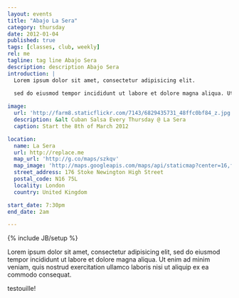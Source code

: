 ```yaml
---
layout: events
title: "Abajo La Sera"
category: thursday
date: 2012-01-04
published: true
tags: [classes, club, weekly]
rel: me
tagline: tag line Abajo Sera
description: description Abajo Sera
introduction: |
  Lorem ipsum dolor sit amet, consectetur adipisicing elit. 
  
  sed do eiusmod tempor incididunt ut labore et dolore magna aliqua. Ut enim ad minim veniam, quis nostrud exercitation ullamco laboris nisi ut aliquip ex ea commodo consequat.  

image: 
  url: 'http://farm8.staticflickr.com/7143/6829435731_48ffc0bf84_z.jpg'
  description: &alt Cuban Salsa Every Thursday @ La Sera
  caption: Start the 8th of March 2012

location:
  name: La Sera
  url: http://replace.me
  map_url: 'http://g.co/maps/szkqv'
  map_image: 'http://maps.googleapis.com/maps/api/staticmap?center=16,flaxman,terrace,wc1,London&amp;zoom=15&amp;size=198x198&amp;markers=color:red%7Clabel:a%7C51.527717,-0.128275&amp;sensor=false'
  street_address: 176 Stoke Newington High Street
  postal_code: N16 75L
  locality: London
  country: United Kingdom

start_date: 7:30pm 
end_date: 2am

---
```

{% include JB/setup %}

Lorem ipsum dolor sit amet, consectetur adipisicing elit, sed do eiusmod tempor
incididunt ut labore et dolore magna aliqua. Ut enim ad minim veniam, quis
nostrud exercitation ullamco laboris nisi ut aliquip ex ea commodo consequat.  

testouille!
